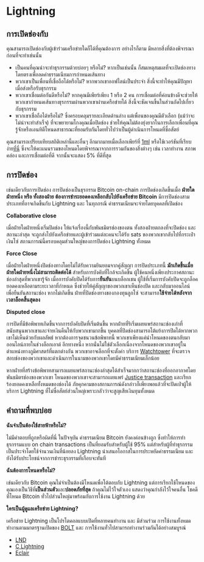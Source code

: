 # Lightning

## การเปิดช่องกับ

คุณสามารถเปิดช่องกับผู้เข้าร่วมเครือข่ายใดก็ได้ที่คุณต้องการ อย่างไรก็ตาม มีหลายสิ่งที่ต้องพิจารณาก่อนที่จะทำเช่นนั้น

- เป็นคนที่คุณน่าจะทำธุรกรรมด้วยบ่อยๆ หรือไม่? หากเป็นเช่นนั้น ก็สมเหตุสมผลที่จะเปิดช่องทางโดยตรงเพื่อลดค่าธรรมเนียมการกำหนดเส้นทาง
- พวกเขาเป็นเพื่อนที่เชื่อถือได้หรือไม่? หากพวกเขาออฟไลน์เป็นประจำ สิ่งนี้จะทำให้คุณมีปัญหาเมื่อส่งหรือรับธุรกรรม
- พวกเขาเชื่อมต่อกันดีหรือไม่? หากคุณมีเพียร์เพียง 1 หรือ 2 คน การเชื่อมต่อที่ค่อนข้างดีจะช่วยให้พวกเขากำหนดเส้นทางธุรกรรมผ่านพวกเขาผ่านเครือข่ายได้ สิ่งนี้จะชัดเจนขึ้นในส่วนถัดไปเกี่ยวกับธุรกรรม
- พวกเขาเชื่อถือได้หรือไม่? ซึ่งครอบคลุมรายละเอียดด้านล่าง แต่เพื่อนของคุณมีตัวเลือก (แม้ว่าจะไม่น่าจะทำสำเร็จ) ที่จะพยายามโกงคุณเมื่อปิดช่อง ช่วยให้คุณไม่ต้องยุ่งยากในการเลือกเพื่อนที่คุณรู้จักหรือเอนทิตีโหนดสาธารณะที่ยอมรับกันโดยทั่วไปว่าเป็นผู้ดำเนินการโหนดที่ซื่อสัตย์

คุณสามารถเปรียบเทียบสถิติเหล่านี้และอื่นๆ อีกมากมายเมื่อเลือกเพียร์ที่ [1ml](https://1ml.com/) หรือใช้เวอร์ชันที่เรียบง่าย[ที่นี่](https://nodes.lightning.computer/availability/v1/btc.json) ซึ่งจะให้คะแนนรวมของโหนดโดยพิจารณาจากการรวมกันของสิ่งต่างๆ เช่น เวลาทำงาน สภาพคล่อง และการเชื่อมต่อที่ดี จากนั้นจะแสดง 5% ที่ดีที่สุด

## การปิดช่อง

เช่นเดียวกับการเปิดช่อง การปิดช่องเป็นธุรกรรม Bitcoin on-chain การปิดช่องเกิดขึ้นเมื่อ **ฝ่ายใดฝ่ายหนึ่ง หรือ ทั้งสองฝ่าย ต้องการชำระยอดคงเหลือกลับไปยังเครือข่าย Bitcoin** มีการปิดช่องสามประเภทที่อาจเกิดขึ้นกับ Lightning และ ในทุกกรณี ค่าธรรมเนียมจะจ่ายโดยบุคคลที่เปิดช่อง

**Collaborative close**

เมื่อฝ่ายใดฝ่ายหนึ่งเริ่มปิดช่อง ให้แจ้งเรื่องนี้กับพันธมิตรช่องของตน ทั้งสองฝ่ายตกลงที่จะปิดช่อง และ สถานะล่าสุด จะถูกส่งไปยังเครือข่ายและผู้เข้าร่วมแต่ละคนจะได้รับ sats ของพวกเขากลับไปที่กระเป๋าเงินโซ่ สถานการณ์นี้ครอบคลุมส่วนใหญ่ของการปิดช่อง Lightning ทั้งหมด

**Force Close**

เมื่อฝ่ายใดฝ่ายหนึ่งปิดช่องทางโดยไม่ได้รับความยินยอมจากคู่สัญญา การปิดประเภทนี้ **มักเกิดขึ้นเมื่อฝ่ายใดฝ่ายหนึ่งไม่สามารถติดต่อได้** สำหรับการบังคับที่ใกล้จะเกิดขึ้น ผู้ใช้คนหนึ่งเพียงประกาศสถานะช่องล่าสุดที่พวกเขารู้จัก เมื่อการบังคับปิดได้รับการ**ยืนยัน**บนบล็อกเชน ผู้ใช้ที่เริ่มการบังคับปิดจะถูกล็อคยอดคงเหลือตามระยะเวลาที่กำหนด ซึ่งช่วยให้คู่สัญญาของพวกเขาเห็นช่องปิด และกลับมาออนไลน์ เพื่อยืนยันสถานะช่อง หากไม่เกิดขึ้น ฝ่ายที่ปิดช่องทางของกองทุนลูกโซ่ จะสามารถ**ใช้จ่ายได้หลังจากเวลาล็อคสิ้นสุดลง**

**Disputed close**

การปิดที่มีข้อพิพาทเกิดขึ้นจากการบังคับปิดที่เริ่มต้นขึ้น หากฝ่ายที่ริเริ่มเผยแพร่สถานะช่องเก่าที่สนับสนุนพวกเขาและจ่ายเงินคืนให้กับพวกเขามากขึ้น บุคคลที่ปิดช่องสามารถโต้แย้งการปิดได้หากพวกเขาไม่เห็นด้วยกับผลลัพธ์ หากต้องการจุดชนวนข้อพิพาทนี้ พวกเขาเพียงแค่นำโหนดของตนกลับมาออนไลน์ภายในช่วงล็อกเอาต์ อีกทางหนึ่ง หากนั่นไม่ใช่ตัวเลือกเนื่องจากโหนดของพวกเขาอยู่ในตำแหน่งทางภูมิศาสตร์ที่แตกต่างกัน พวกเขาอาจเลือกที่จะตั้งค่า บริการ [Watchtower](https://bitcoinmagazine.com/technical/watchtowers-are-coming-lightning) ที่จะตรวจสอบช่องของพวกเขาและดำเนินการในนามของพวกเขาโดยมีค่าธรรมเนียมเล็กน้อย

หากฝ่ายที่สร้างข้อพิพาทสามารถเผยแพร่สถานะช่องล่าสุดได้สำเร็จมากกว่าสถานะช่องที่ออกอากาศโดยพันธมิตรช่องของพวกเขา โหนดของพวกเขาจะสามารถเผยแพร่ [Justice transaction](https://bitcoinmagazine.com/technical/bitmex-research-confirms-lightning-justice-works) และเรียกร้องยอดคงเหลือทั้งหมดของช่องได้ ภัยคุกคามของสถานการณ์ดังกล่าวก็เพียงพอแล้วที่จะปัดเป่าผู้ให้บริการ Lightning ที่ไม่ซื่อสัตย์ส่วนใหญ่เพราะกลัวว่าจะสูญเสียเงินทุนทั้งหมด

## คำถามที่พบบ่อย

**ฉันจำเป็นต้องใช้สายฟ้าหรือไม่?**

ไม่มีคำตอบที่ถูกหรือผิดที่นี่ ในปัจจุบัน ค่าธรรมเนียม Bitcoin ยังคงค่อนข้างถูก ซึ่งทำให้การทำธุรกรรมแบบ on chain transactions เป็นที่ยอมรับสำหรับผู้ใช้ 95% แต่สำหรับผู้ที่ทำธุรกรรมเป็นประจำโดยใช้จำนวนเงินที่น้อยลง Lightning นำเสนอโอกาสในการประหยัดค่าธรรมเนียม และ ยังได้รับประโยชน์จากการชำระธุรกรรมที่เกือบจะทันที

**ฉันต้องการโหนดหรือไม่?**

เช่นเดียวกับ Bitcoin คุณไม่จำเป็นต้องมีโหนดเพื่อโต้ตอบกับ Lightning แต่การเรียกใช้โหนดของคุณเองเป็นวิธีที่**เป็นส่วนตัว**และ**ปลอดภัยที่สุด** ถ้าคุณไม่ไว้ใจตัวเอง แสดงว่าคุณกำลังไว้ใจคนอื่น โชคดีที่โหนด Bitcoin ทั่วไปส่วนใหญ่มาพร้อมกับการใช้งาน Lightning ด้วย 

**ใครเป็นผู้ดูแลเครือข่าย Lightning?**

เครือข่าย Lightning เป็นโปรโตคอลแบบเปิดที่หลายคนทำงาน และ มีส่วนร่วม การใช้งานทั้งหมดทำงานตามมาตรฐานเปิดของ [BOLT](https://github.com/lightning/bolts/blob/master/00-introduction.md) และ การใช้งานทั่วไปสามารถทำงานร่วมกันได้อย่างสมบูรณ์
- [LND](https://github.com/lightningnetwork/lnd)
- [C Lightning](https://github.com/ElementsProject/lightning)
- [Eclair](https://github.com/ACINQ/eclair)

